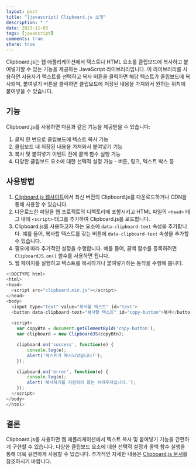 ```yaml
---
layout: post
title: "[javascript] Clipboard.js 소개"
description: " "
date: 2023-11-03
tags: [javascript]
comments: true
share: true
---
```


Clipboard.js는 웹 애플리케이션에서 텍스트나 HTML 요소를 클립보드에 복사하고 붙여넣기할 수 있는 기능을 제공하는 JavaScript 라이브러리입니다. 이 라이브러리를 사용하면 사용자가 텍스트를 선택하고 복사 버튼을 클릭하면 해당 텍스트가 클립보드에 복사되며, 붙여넣기 버튼을 클릭하면 클립보드에 저장된 내용을 가져와서 원하는 위치에 붙여넣을 수 있습니다.

## 기능

Clipboard.js를 사용하면 다음과 같은 기능을 제공받을 수 있습니다:

1. 클릭 한 번으로 클립보드에 텍스트 복사 기능
2. 클립보드 내 저장된 내용을 가져와서 붙여넣기 기능
3. 복사 및 붙여넣기 이벤트 전에 콜백 함수 실행 가능
4. 다양한 클립보드 요소에 대한 선택적 설정 가능 - 버튼, 링크, 텍스트 박스 등

## 사용방법

1. [Clipboard.js 웹사이트](https://clipboardjs.com/)에서 최신 버전의 Clipboard.js를 다운로드하거나 CDN을 통해 사용할 수 있습니다.
2. 다운로드한 파일을 웹 프로젝트의 디렉토리에 포함시키고 HTML 파일의 `<head>` 태그 내에 `<script>` 태그를 추가하여 Clipboard.js를 로드합니다.
3. Clipboard.js를 사용하고자 하는 요소에 `data-clipboard-text` 속성을 추가합니다. 예를 들어, 복사할 텍스트를 갖는 버튼에 `data-clipboard-text` 속성을 추가할 수 있습니다.
4. 필요에 따라 추가적인 설정을 수행합니다. 예를 들어, 콜백 함수를 등록하려면 `ClipboardJS.on()` 함수를 사용하면 됩니다.
5. 웹 페이지를 실행하고 텍스트를 복사하거나 붙여넣기하는 동작을 수행해 봅니다.

```javascript
<!DOCTYPE html>
<html>
<head>
  <script src="clipboard.min.js"></script>
</head>
<body>
  <input type="text" value="복사할 텍스트" id="text">
  <button data-clipboard-text="복사할 텍스트" id="copy-button">복사</button>
  
  <script>
    var copyBtn = document.getElementById('copy-button');
    var clipboard = new ClipboardJS(copyBtn);

    clipboard.on('success', function(e) {
        console.log(e);
        alert('텍스트가 복사되었습니다!');   
    });

    clipboard.on('error', function(e) {
        console.log(e);
        alert('복사하기를 지원하지 않는 브라우저입니다.');
    });
  </script>
</body>
</html>
```

## 결론

Clipboard.js를 사용하면 웹 애플리케이션에서 텍스트 복사 및 붙여넣기 기능을 간편하게 구현할 수 있습니다. 다양한 클립보드 요소에 대한 선택적 설정과 콜백 함수 실행을 통해 더욱 유연하게 사용할 수 있습니다. 추가적인 자세한 내용은 [Clipboard.js 문서](https://clipboardjs.com/)를 참조하시기 바랍니다.